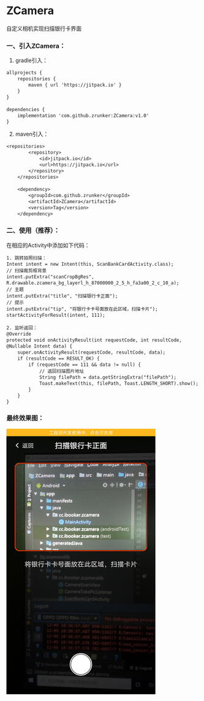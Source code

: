 # ZCamera
自定义相机实现扫描银行卡界面

### 一、引入ZCamera：

1. gradle引入：
```
allprojects {
    repositories {
        maven { url 'https://jitpack.io' }
    }
}

dependencies {
    implementation 'com.github.zrunker:ZCamera:v1.0'
}
```

2. maven引入：
```
<repositories>
		<repository>
		    <id>jitpack.io</id>
		    <url>https://jitpack.io</url>
		</repository>
	</repositories>

	<dependency>
	    <groupId>com.github.zrunker</groupId>
	    <artifactId>ZCamera</artifactId>
	    <version>Tag</version>
	</dependency>
```

### 二、使用（推荐）：
在相应的Activity中添加如下代码：
```
1. 跳转拍照扫描：
Intent intent = new Intent(this, ScanBankCardActivity.class);
// 扫描裁剪框背景
intent.putExtra("scanCropBgRes", R.drawable.zcamera_bg_layerl_h_87000000_2_5_h_fa3a00_2_c_10_a);
// 主题
intent.putExtra("title", "扫描银行卡正面");
// 提示
intent.putExtra("tip", "将银行卡卡号面放在此区域，扫描卡片");
startActivityForResult(intent, 111);

2. 监听返回：
@Override
protected void onActivityResult(int requestCode, int resultCode, @Nullable Intent data) {
    super.onActivityResult(requestCode, resultCode, data);
    if (resultCode == RESULT_OK) {
        if (requestCode == 111 && data != null) {
            // 返回扫描图片地址
            String filePath = data.getStringExtra("filePath");
            Toast.makeText(this, filePath, Toast.LENGTH_SHORT).show();
        }
    }
}
```
### 最终效果图：
![扫描银行卡效果图](https://github.com/zrunker/ZCamera/blob/master/device-2019-12-05-103721.png)
